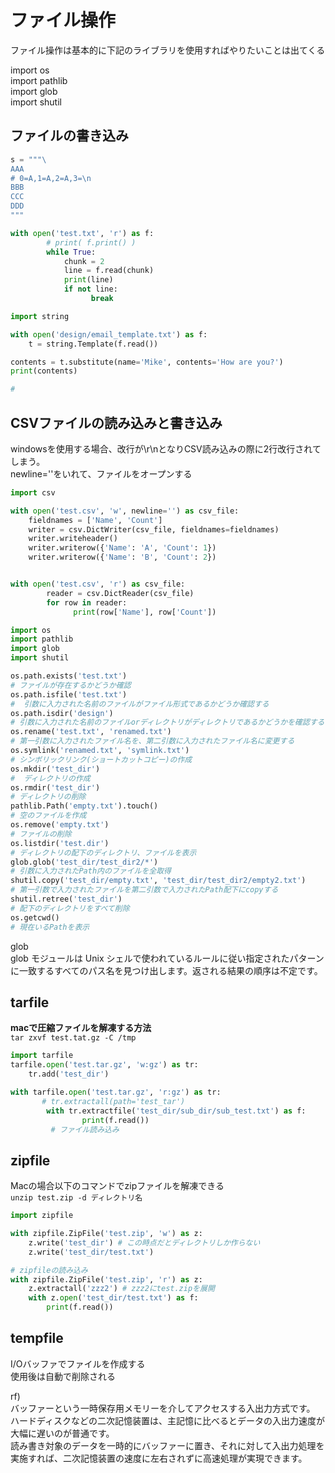 # ファイル操作
ファイル操作は基本的に下記のライブラリを使用すればやりたいことは出てくる

import os  
import pathlib  
import glob  
import shutil


## ファイルの書き込み
```py
s = """\
AAA
# 0=A,1=A,2=A,3=\n
BBB
CCC
DDD
"""

with open('test.txt', 'r') as f:
        # print( f.print() )
        while True:
            chunk = 2
            line = f.read(chunk)
            print(line)
            if not line:
                  break

```

```py
import string

with open('design/email_template.txt') as f:
    t = string.Template(f.read())

contents = t.substitute(name='Mike', contents='How are you?')
print(contents)

# 
```

## CSVファイルの読み込みと書き込み
windowsを使用する場合、改行が\r\nとなりCSV読み込みの際に2行改行されてしまう。  
newline=''をいれて、ファイルをオープンする

```py
import csv

with open('test.csv', 'w', newline='') as csv_file:
    fieldnames = ['Name', 'Count']
    writer = csv.DictWriter(csv_file, fieldnames=fieldnames)
    writer.writeheader()
    writer.writerow({'Name': 'A', 'Count': 1})
    writer.writerow({'Name': 'B', 'Count': 2})


with open('test.csv', 'r') as csv_file:
        reader = csv.DictReader(csv_file)
        for row in reader:
              print(row['Name'], row['Count'])
```

```py
import os
import pathlib
import glob
import shutil

os.path.exists('test.txt') 
# ファイルが存在するかどうか確認
os.path.isfile('test.txt') 
#  引数に入力された名前のファイルがファイル形式であるかどうか確認する
os.path.isdir('design')
# 引数に入力された名前のファイルorディレクトリがディレクトリであるかどうかを確認する
os.rename('test.txt', 'renamed.txt')
# 第一引数に入力されたファイル名を、第二引数に入力されたファイル名に変更する
os.symlink('renamed.txt', 'symlink.txt')
# シンボリックリンク(ショートカットコピー)の作成
os.mkdir('test_dir')
#  ディレクトリの作成
os.rmdir('test_dir')
# ディレクトリの削除
pathlib.Path('empty.txt').touch() 
# 空のファイルを作成
os.remove('empty.txt')
# ファイルの削除
os.listdir('test.dir')
# ディレクトリの配下のディレクトリ、ファイルを表示
glob.glob('test_dir/test_dir2/*')
# 引数に入力されたPath内のファイルを全取得
shutil.copy('test_dir/empty.txt', 'test_dir/test_dir2/empty2.txt')
# 第一引数で入力されたファイルを第二引数で入力されたPath配下にcopyする
shutil.retree('test_dir')
# 配下のディレクトリをすべて削除
os.getcwd()
# 現在いるPathを表示
```

glob  
glob モジュールは Unix シェルで使われているルールに従い指定されたパターンに一致するすべてのパス名を見つけ出します。返される結果の順序は不定です。

## tarfile
**macで圧縮ファイルを解凍する方法**  
`tar zxvf test.tat.gz -C /tmp`

```py
import tarfile
tarfile.open('test.tar.gz', 'w:gz') as tr:
    tr.add('test_dir')

with tarfile.open('test.tar.gz', 'r:gz') as tr:
       # tr.extractall(path='test_tar')
        with tr.extractfile('test_dir/sub_dir/sub_test.txt') as f:
                print(f.read())
         # ファイル読み込み       

```

## zipfile
Macの場合以下のコマンドでzipファイルを解凍できる  
`unzip test.zip -d ディレクトリ名`

```py
import zipfile

with zipfile.ZipFile('test.zip', 'w') as z:
    z.write('test_dir') # この時点だとディレクトリしか作らない
    z.write('test_dir/test.txt')

# zipfileの読み込み
with zipfile.ZipFile('test.zip', 'r') as z:
    z.extractall('zzz2') # zzz2にtest.zipを展開
    with z.open('test_dir/test.txt') as f:
        print(f.read())
```

## tempfile
I/Oバッファでファイルを作成する  
使用後は自動で削除される

rf)  
バッファーという一時保存用メモリーを介してアクセスする入出力方式です。  
ハードディスクなどの二次記憶装置は、主記憶に比べるとデータの入出力速度が大幅に遅いのが普通です。  
読み書き対象のデータを一時的にバッファーに置き、それに対して入出力処理を実施すれば、二次記憶装置の速度に左右されずに高速処理が実現できます。  